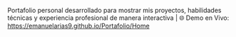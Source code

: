 Portafolio personal desarrollado para mostrar mis proyectos, habilidades técnicas y experiencia profesional de manera interactiva | 🌐 Demo en Vivo: https://emanuelarias9.github.io/Portafolio/Home
